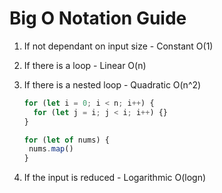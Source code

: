# Big O Notation Guide

1. If not dependant on input size - Constant O(1)
2. If there is a loop - Linear O(n)
3. If there is a nested loop - Quadratic O(n^2)

   ```js
   for (let i = 0; i < n; i++) {
     for (let j = i; j < i; i++) {}
   }

   for (let of nums) {
    nums.map()
   }
   ```

4. If the input is reduced - Logarithmic O(logn)

